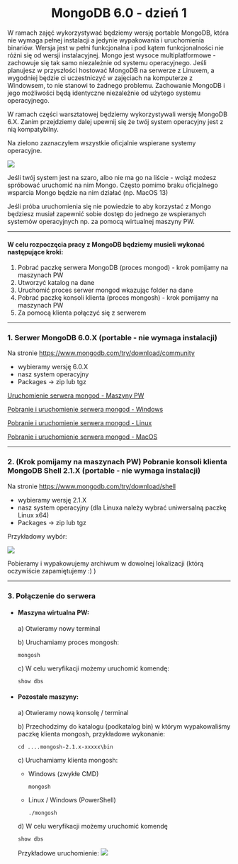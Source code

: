<h1 align="center"> MongoDB 6.0 - dzień 1</h1>

W ramach zajęć wykorzystywać będziemy wersję portable MongoDB, która nie wymaga pełnej instalacji a jedynie wypakowania i uruchomienia binariów. Wersja jest w pełni funkcjonalna i pod kątem funkcjonalności nie różni się od wersji instalacyjnej.
Mongo jest wysoce multiplatformowe - zachowuje się tak samo niezależnie od systemu operacyjnego. Jeśli planujesz w przyszłości hostować MongoDB na serwerze z Linuxem, a wygodniej będzie ci uczestniczyć w zajęciach na komputerze z Windowsem, to nie stanowi to żadnego problemu. Zachowanie MongoDB i jego możliwości będą identyczne niezależnie od użytego systemu operacyjnego.

W ramach części warsztatowej będziemy wykorzystywali wersję MongoDB 6.X. Zanim przejdziemy dalej upewnij się że twój system operacyjny jest z nią kompatybilny.

Na zielono zaznaczyłem wszystkie oficjalnie wspierane systemy operacyjne.

![](https://i.imgur.com/1nCx1Xj.png)

Jeśli twój system jest na szaro, albo nie ma go na liście - wciąż możesz spróbować uruchomić na nim Mongo.
Często pomimo braku oficjalnego wsparcia Mongo będzie na nim działać (np. MacOS 13)

Jeśli próba uruchomienia się nie powiedzie to aby korzystać z Mongo będziesz musiał zapewnić sobie dostęp
do jednego ze wspieranych systemów operacyjnych np. za pomocą wirtualnej maszyny PW.


---
#### W celu rozpoczęcia pracy z MongoDB będziemy musieli wykonać następujące kroki:
1. Pobrać paczkę serwera MongoDB (proces mongod) - krok pomijamy na maszynach PW
2. Utworzyć katalog na dane
3. Uruchomić proces serwer mongod wkazując folder na dane
4. Pobrać paczkę konsoli klienta (proces mongosh) - krok pomijamy na maszynach PW
5. Za pomocą klienta połączyć się z serwerem



      
---
### 1. Serwer MongoDB 6.0.X (portable - nie wymaga instalacji)

Na stronie https://www.mongodb.com/try/download/community 
- wybieramy wersję 6.0.X
- nasz system operacyjny
- Packages -> zip lub tgz

[Uruchomienie serwera mongod - Maszyny PW ](mongod_maszyny_pw.md)

[Pobranie i uruchomienie serwera mongod - Windows ](../mongo6/mongod_windows.md)

[Pobranie i uruchomienie serwera mongod - Linux ](../mongo6/mongod_linux.md)

[Pobranie i uruchomienie serwera mongod - MacOS ](../mongo6/mongod_macos.md)

---
### 2. (Krok pomijamy na maszynach PW) Pobranie konsoli klienta MongoDB Shell 2.1.X (portable - nie wymaga instalacji)


Na stronie https://www.mongodb.com/try/download/shell
- wybieramy wersję 2.1.X
- nasz system operacyjny (dla Linuxa należy wybrać uniwersalną paczkę Linux x64)
- Packages -> zip lub tgz

Przykładowy wybór:

![](https://i.imgur.com/LRjdFSx.png)

Pobieramy i wypakowujemy archiwum w dowolnej lokalizacji (którą oczywiście zapamiętujemy :) )

---
### 3. Połączenie do serwera

- #### Maszyna wirtualna PW:
  a) Otwieramy nowy terminal
    
  b) Uruchamiamy proces mongosh:
    
    ```
    mongosh
    ```
    
  c) W celu weryfikacji możemy uruchomić komendę:
    
    ```
    show dbs
    ```
- #### Pozostałe maszyny:
  a) Otwieramy nową konsolę / terminal
  
  b) Przechodzimy do katalogu (podkatalog bin) w którym wypakowaliśmy paczkę klienta mongosh, przykładowe wykonanie:
    
    ```
    cd ....mongosh-2.1.x-xxxxx\bin
    ```
    
  c) Uruchamiamy klienta mongosh:
   - Windows (zwykłe CMD)

      ```
      mongosh
      ```
   - Linux / Windows (PowerShell)
  
      ```
      ./mongosh
      ```
    
        

  d) W celu weryfikacji możemy uruchomić komendę
  
    ```
    show dbs
    ```



    Przykładowe uruchomienie:
    ![](https://i.imgur.com/BqLXb9f.png)
   
